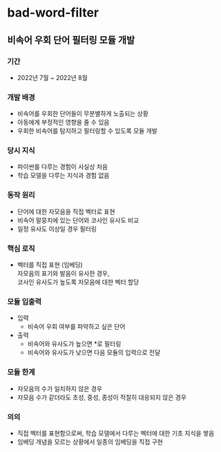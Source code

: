 # bad-word-filter
## 비속어 우회 단어 필터링 모듈 개발 
### 기간
- 2022년 7월 ~ 2022년 8월

### 개발 배경
- 비속어를 우회한 단어들이 무분별하게 노출되는 상황
- 아동에게 부정적인 영향을 줄 수 있음
- 우회한 비속어를 탐지하고 필터링할 수 있도록 모듈 개발

### 당시 지식
- 파이썬를 다루는 경험이 사실상 처음
- 학습 모델을 다루는 지식과 경험 없음

### 동작 원리
- 단어에 대한 자모음을 직접 벡터로 표현
- 비속어 말뭉치에 있는 단어와 코사인 유사도 비교
- 일정 유사도 이상일 경우 필터링 

### 핵심 로직
- 벡터를 직접 표현 (임베딩)
<br> 자모음의 표기와 발음이 유사한 경우,
<br> 코사인 유사도가 높도록 자모음에 대한 벡터 할당

### 모듈 입출력
- 입력
  - 비속어 우회 여부를 파악하고 싶은 단어
- 출력
  - 비속어와 유사도가 높으면 *로 필터링
  - 비속어와 유사도가 낮으면 다음 모듈의 입력으로 전달

### 모듈 한계
- 자모음의 수가 일치하지 않은 경우
- 자모음 수가 같더라도 초성, 중성, 종성이 적절히 대응되지 않은 경우

### 의의
- 직접 벡터를 표현함으로써, 학습 모델에서 다루는 벡터에 대한 기초 지식을 쌓음
- 임베딩 개념을 모르는 상황에서 일종의 임베딩을 직접 구현

